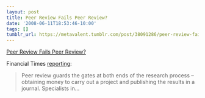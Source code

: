 ```yaml
---
layout: post
title: Peer Review Fails Peer Review?
date: '2008-06-11T18:53:46-10:00'
tags: []
tumblr_url: https://metavalent.tumblr.com/post/38091286/peer-review-fails-peer-review
---
```

[Peer Review Fails Peer Review?](http://metavalent.info/?p=754)  

Financial Times [reporting](http://www.ft.com/cms/s/0/4409911c-37df-11dd-aabb-0000779fd2ac.html):

> Peer review guards the gates at both ends of the research process – obtaining money to carry out a project and publishing the results in a journal. Specialists in…


